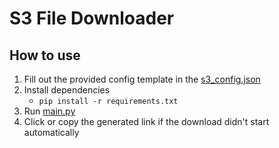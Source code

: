 # S3 File Downloader

## How to use

1. Fill out the provided config template in the [s3_config.json](s3_config.json)
2. Install dependencies
    - `pip install -r requirements.txt`
3. Run [main.py](main.py)
4. Click or copy the generated link if the download didn't start automatically
